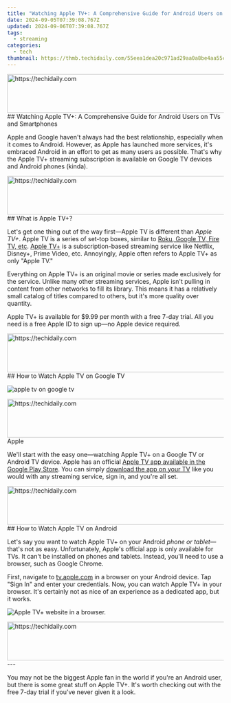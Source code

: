 ```yaml
---
title: "Watching Apple TV+: A Comprehensive Guide for Android Users on TVs and Smartphones"
date: 2024-09-05T07:39:08.767Z
updated: 2024-09-06T07:39:08.767Z
tags:
  - streaming
categories:
  - tech
thumbnail: https://thmb.techidaily.com/55eea1dea20c971ad29aa0a8be4aa55c4b1ce451943a850955e0879da3d83a3f.jpg
---
```


<!-- affiliate ads begin -->
<a href="https://aligracehair.sjv.io/c/5597632/2135405/19272" target="_top" id="2135405">
  <img src="//a.impactradius-go.com/display-ad/19272-2135405" border="0" alt="https://techidaily.com" width="728" height="90"/>
</a>
<img height="0" width="0" src="https://aligracehair.sjv.io/i/5597632/2135405/19272" style="position:absolute;visibility:hidden;" border="0" />
<!-- affiliate ads end -->
## Watching Apple TV+: A Comprehensive Guide for Android Users on TVs and Smartphones

Apple and Google haven't always had the best relationship, especially when it comes to Android. However, as Apple has launched more services, it's embraced Android in an effort to get as many users as possible. That's why the Apple TV+ streaming subscription is available on Google TV devices and Android phones (kinda).

<!-- affiliate ads begin -->
<a href="https://jalbum-affiliate-program.sjv.io/c/5597632/1838960/17916" target="_top" id="1838960">
  <img src="//a.impactradius-go.com/display-ad/17916-1838960" border="0" alt="https://techidaily.com" width="728" height="90"/>
</a>
<img height="0" width="0" src="https://jalbum-affiliate-program.sjv.io/i/5597632/1838960/17916" style="position:absolute;visibility:hidden;" border="0" />
<!-- affiliate ads end -->
##  What is Apple TV+?

 Let's get one thing out of the way first—Apple TV is different than _Apple TV+_. Apple TV is a series of set-top boxes, similar to [Roku, Google TV, Fire TV, etc](https://phone-solutions.techidaily.com/android-call-history-recovery-recover-deleted-call-logs-from-poco-x5-by-fonelab-android-recover-call-logs/). [Apple TV+](https://android-location-track.techidaily.com/in-2024-how-to-track-realme-narzo-60x-5g-location-by-number-drfone-by-drfone-virtual-android/) is a subscription-based streaming service like Netflix, Disney+, Prime Video, etc. Annoyingly, Apple often refers to Apple TV+ as only "Apple TV."

 Everything on Apple TV+ is an original movie or series made exclusively for the service. Unlike many other streaming services, Apple isn't pulling in content from other networks to fill its library. This means it has a relatively small catalog of titles compared to others, but it's more quality over quantity.

 Apple TV+ is available for $9.99 per month with a free 7-day trial. All you need is a free Apple ID to sign up—no Apple device required.

<!-- affiliate ads begin -->
<a href="https://appsumo.8odi.net/c/5597632/2024338/7443" target="_top" id="2024338">
  <img src="//a.impactradius-go.com/display-ad/7443-2024338" border="0" alt="https://techidaily.com" width="728" height="90"/>
</a>
<img height="0" width="0" src="https://appsumo.8odi.net/i/5597632/2024338/7443" style="position:absolute;visibility:hidden;" border="0" />
<!-- affiliate ads end -->
##  How to Watch Apple TV on Google TV

![apple tv on google tv](https://static1.howtogeekimages.com/wordpress/wp-content/uploads/2024/08/apple-tv-google-tv.png) 

<!-- affiliate ads begin -->
<a href="https://aligracehair.sjv.io/c/5597632/1997635/19272" target="_top" id="1997635">
  <img src="//a.impactradius-go.com/display-ad/19272-1997635" border="0" alt="https://techidaily.com" width="728" height="90"/>
</a>
<img height="0" width="0" src="https://aligracehair.sjv.io/i/5597632/1997635/19272" style="position:absolute;visibility:hidden;" border="0" />
<!-- affiliate ads end -->
Apple

 We'll start with the easy one—watching Apple TV+ on a Google TV or Android TV device. Apple has an official [Apple TV app available in the Google Play Store](https://www.anrdoezrs.net/links/3607085/type/dlg/sid/UUhtgUeUpU2005138/https://play.google.com/store/apps/details?id=com.apple.atve.androidtv.appletv&hl=en%5FUS). You can simply [download the app on your TV](https://pokemon-go-android.techidaily.com/in-2024-pokemon-go-cooldown-chart-on-poco-m6-5g-drfone-by-drfone-virtual-android/) like you would with any streaming service, sign in, and you're all set.

<!-- affiliate ads begin -->
<a href="https://appsumo.8odi.net/c/5597632/2068426/7443" target="_top" id="2068426">
  <img src="//a.impactradius-go.com/display-ad/7443-2068426" border="0" alt="https://techidaily.com" width="728" height="90"/>
</a>
<img height="0" width="0" src="https://appsumo.8odi.net/i/5597632/2068426/7443" style="position:absolute;visibility:hidden;" border="0" />
<!-- affiliate ads end -->
##  How to Watch Apple TV on Android

 Let's say you want to watch Apple TV+ on your Android _phone or tablet_—that's not as easy. Unfortunately, Apple's official app is only available for TVs. It can't be installed on phones and tablets. Instead, you'll need to use a browser, such as Google Chrome.

 First, navigate to [tv.apple.com](https://shop-links.co/link/?exclusive=1&publisher%5Fslug=howtogeek&u1=UUhtgUeUpU2005138&article%5Fname=How+to+Watch+Apple+TV%2B+on+Android+%28TV+%26+Phones%29&article%5Furl=https%3A%2F%2Fwww.howtogeek.com%2Fhow-to-watch-apple-tv-on-android%2F&url=https%3A%2F%2Ftv.apple.com%2F) in a browser on your Android device. Tap "Sign In" and enter your credentials. Now, you can watch Apple TV+ in your browser. It's certainly not as nice of an experience as a dedicated app, but it works.

![Apple TV+ website in a browser.](https://static1.howtogeekimages.com/wordpress/wp-content/uploads/2024/08/screenshot_20240823-114013.png) 

<!-- affiliate ads begin -->
<a href="https://aligracehair.sjv.io/c/5597632/1886019/19272" target="_top" id="1886019">
  <img src="//a.impactradius-go.com/display-ad/19272-1886019" border="0" alt="https://techidaily.com" width="728" height="90"/>
</a>
<img height="0" width="0" src="https://aligracehair.sjv.io/i/5597632/1886019/19272" style="position:absolute;visibility:hidden;" border="0" />
<!-- affiliate ads end -->
---

 You may not be the biggest Apple fan in the world if you're an Android user, but there is some great stuff on Apple TV+. It's worth checking out with the free 7-day trial if you've never given it a look.

<ins class="adsbygoogle"
     style="display:block"
     data-ad-format="autorelaxed"
     data-ad-client="ca-pub-7571918770474297"
     data-ad-slot="1223367746"></ins>



<ins class="adsbygoogle"
     style="display:block"
     data-ad-client="ca-pub-7571918770474297"
     data-ad-slot="8358498916"
     data-ad-format="auto"
     data-full-width-responsive="true"></ins>


